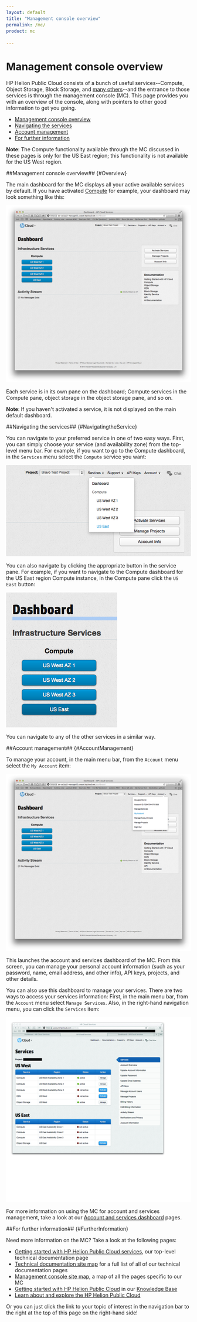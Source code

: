 ```yaml
---
layout: default
title: "Management console overview"
permalink: /mc/
product: mc

---
```

# Management console overview

HP Helion Public Cloud consists of a bunch of useful services--Compute, Object Storage, Block Storage, and [many others](/services/)--and the entrance to those services is through the management console (MC).  This page provides you with an overview of the console, along with pointers to other good information to get you going.

* [Management console overview](#Overview)
* [Navigating the services](#NavigatingtheService) 
* [Account management](#AccountManagement)
* [For further information](#FurtherInformation)

**Note**:  The Compute functionality available through the MC discussed in these pages is only for the US East region; this functionality is not available for the US West region. 


##Management console overview## {#Overview}

The main dashboard for the MC displays all your active available services by default.  If you have activated  [Compute](/compute/) for example, your dashboard may look something like this:

<img src="media/main-dash.png" width="580" alt="" />

Each service is in its own pane on the dashboard; Compute services in the Compute pane, object storage in the object storage pane, and so on. 

**Note**:  If you haven't activated a service, it is not displayed on the main default dashboard.


##Navigating the services## {#NavigatingtheService}

You can navigate to your preferred service in one of two easy ways.  First, you can simply choose your service (and availability zone) from the top-level menu bar.  For example, if you want to go to the Compute dashboard, in the `Services` menu select the `Compute` service you want:

<img src="media/main-dash-compute-menu-detail.png"  alt="" />

You can also navigate by clicking the appropriate button in the service pane.  For example, if you want to navigate to the Compute dashboard for the US East region Compute instance, in the Compute pane click the `US East` button:

<img src="media/main-dash-compute-us-east.png" alt="" />

You can navigate to any of the other services in a similar way.  <!-- To access the main object storage dashboard, in the `Dashboard` menu select `Object Storage`; to access the main relational databases as a service (DBaaS), in the `Dashboard` menu select `RDB`; and so on, for each active service.-->


##Account management## {#AccountManagement}

To manage your account, in the main menu bar, from the `Account` menu select the `My Account` item:

<img src="media/account00.png" width="580"  alt="" />

This launches the account and services dashboard of the MC.  From this screen, you can manage your personal account information (such as your password, name, email address, and other info), API keys, projects, and other details.  

You can also use this dashboard to manage your services.  There are two ways to access your services information:  First, in the main menu bar, from the `Account` menu select `Manage Services`.  Also, in the right-hand navigation menu, you can click the `Services` item:

<img src="media/account01.jpg" width="580"  alt="" />

For more information on using the MC for account and services management, take a look at our [Account and services dashboard](/mc/account/) pages.

##For further information## {#FurtherInformation}

Need more information on the MC?  Take a look at the following pages:

* [Getting started with HP Helion Public Cloud services](https://docs.hpcloud.com), our top-level technical documentation page
* [Technical documentation site map](/sitemap/) for a full list of all of our technical documentation pages
* [Management console site map](/mc/sitemap/), a map of all the pages specific to our MC
* [Getting started with HP Helion Public Cloud](https://community.hpcloud.com/article/getting-started-guide) in our [Knowledge Base](https://community.hpcloud.com/)
* [Learn about and explore the HP Helion Public Cloud](https://www.hpcloud.com/learn)

Or you can just click the link to your topic of interest in the navigation bar to the right at the top of this page on the right-hand side!
